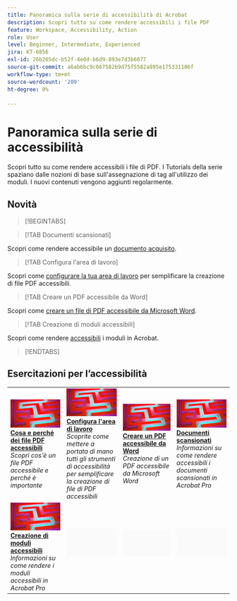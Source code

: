 ```yaml
---
title: Panoramica sulla serie di accessibilità di Acrobat
description: Scopri tutto su come rendere accessibili i file PDF
feature: Workspace, Accessibility, Action
role: User
level: Beginner, Intermediate, Experienced
jira: KT-6856
exl-id: 26b265dc-b52f-4e0d-b6d9-893e7d3b6077
source-git-commit: a6ab6bc9c667582b9d75f5582a895e175331186f
workflow-type: tm+mt
source-wordcount: '209'
ht-degree: 0%

---
```


# Panoramica sulla serie di accessibilità

Scopri tutto su come rendere accessibili i file di PDF. I Tutorials della serie spaziano dalle nozioni di base sull&#39;assegnazione di tag all&#39;utilizzo dei moduli. I nuovi contenuti vengono aggiunti regolarmente.

## Novità

>[!BEGINTABS]

>[!TAB Documenti scansionati]

Scopri come rendere accessibile un [documento acquisito](scanned-documents.md).

>[!TAB Configura l&#39;area di lavoro]

Scopri come [configurare la tua area di lavoro](set-up-workspace.md) per semplificare la creazione di file PDF accessibili.

>[!TAB Creare un PDF accessibile da Word]

Scopri come [creare un file di PDF accessibile da Microsoft Word](create-accessible-from-word.md).

>[!TAB Creazione di moduli accessibili]

Scopri come rendere [accessibili](create-accessible-forms.md) i moduli in Acrobat.

>[!ENDTABS]

## Esercitazioni per l’accessibilità

<table style="table-layout:fixed">
<tr>
  <td>
    <a href="what-why-accessible-pdf.md">
      <img alt="Cosa e perché dei file PDF accessibili" src="../assets/accessibility-series-2025.png" />
    </a>
    <div>
    <a href="what-why-accessible-pdf.md"><strong>Cosa e perché dei file PDF accessibili</strong></a>
    </div>
    <em>Scopri cos'è un file PDF accessibile e perché è importante</em>
    <br>
  </td>
  <td>
    <a href="set-up-workspace.md">
      <img alt="Configurare l’area di lavoro" src="../assets/accessibility-series-2025.png" />
    </a>
    <div>
    <a href="set-up-workspace.md"><strong>Configura l'area di lavoro</strong></a>
    </div>
    <em>Scoprite come mettere a portata di mano tutti gli strumenti di accessibilità per semplificare la creazione di file di PDF accessibili</em>
    <br>
  </td>
  <td>
    <a href="create-accessible-from-word.md">
      <img alt="Creazione di un PDF accessibile da Word" src="../assets/accessibility-series-2025.png" />
    </a>
    <div>
    <a href="create-accessible-from-word.md"><strong>Creare un PDF accessibile da Word</strong></a>
    </div>
    <em>Creazione di un PDF accessibile da Microsoft Word</em>
    <br>
  </td>
  <td>
    <a href="scanned-documents.md">
      <img alt="Documenti scansionati" src="../assets/accessibility-series-2025.png" />
    </a>
    <div>
    <a href="scanned-documents.md"><strong>Documenti scansionati</strong></a>
    </div>
    <em>Informazioni su come rendere accessibili i documenti scansionati in Acrobat Pro</em>
    <br>
  </td>
</tr>
<tr>
  <td>
    <a href="create-accessible-forms.md">
      <img alt="Creare moduli accessibili" src="../assets/accessibility-series-2025.png" />
    </a>
    <div>
    <a href="create-accessible-forms.md"><strong>Creazione di moduli accessibili</strong></a>
    </div>
    <em>Informazioni su come rendere i moduli accessibili in Acrobat Pro</em>
    <br>
  </td>
  <td>
        <img alt="Spaziatore" src="../assets/Grayspacer.png" />
        <div>
        <br>
  </td>
  <td>
        <img alt="Spaziatore" src="../assets/Grayspacer.png" />
        <div>
        <br>
  </td>
  <td>
        <img alt="Spaziatore" src="../assets/Grayspacer.png" />
        <div>
        <br>
  </td>
</tr>
</table>
